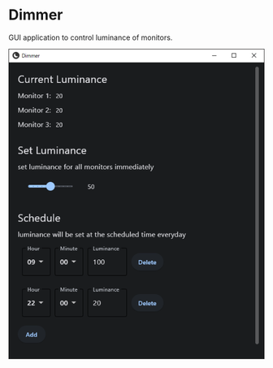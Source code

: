 # Dimmer

GUI application to control luminance of monitors.

![image-20230425111150621](assets/image-20230425111150621.png)
